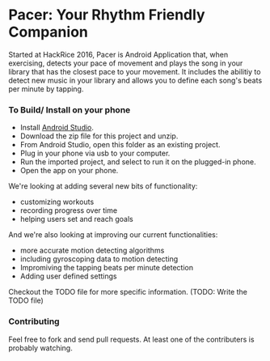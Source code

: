 Pacer: Your Rhythm Friendly Companion
=====================================

Started at HackRice 2016, Pacer is Android Application that, when exercising, detects your pace of movement and plays the song
in your library that has the closest pace to your movement. It includes the abilitiy to detect new
music in your library and allows you to define each song's beats per minute by tapping.

### To Build/ Install on your phone
* Install [Android Studio](http://developer.android.com/sdk/index.html).
* Download the zip file for this project and unzip.
* From Android Studio, open this folder as an existing project.
* Plug in your phone via usb to your computer.
* Run the imported project, and select to run it on the plugged-in phone.
* Open the app on your phone.

We're looking at adding several new bits of functionality:
* customizing workouts
* recording progress over time
* helping users set and reach goals

And we're also looking at improving our current functionalities:
* more accurate motion detecting algorithms
* including gyroscoping data to motion detecting
* Impromiving the tapping beats per minute detection
* Adding user defined settings

Checkout the TODO file for more specific information.
(TODO: Write the TODO file)
### Contributing

Feel free to fork and send pull requests. At least one of the contributers is probably watching.
